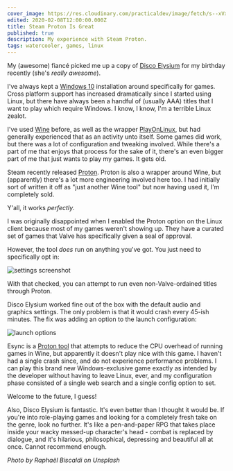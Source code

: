 ```yaml
---
cover_image: https://res.cloudinary.com/practicaldev/image/fetch/s--xVx2wib8--/c_imagga_scale,f_auto,fl_progressive,h_420,q_auto,w_1000/https://dev-to-uploads.s3.amazonaws.com/i/64ox1zbuydq1va8n6bfj.jpg
edited: 2020-02-08T12:00:00.000Z
title: Steam Proton Is Great
published: true
description: My experience with Steam Proton.
tags: watercooler, games, linux
---
```

My (awesome) fiancé picked me up a copy of [Disco Elysium](https://zaumstudio.com/) for my birthday recently (she's *really awesome*).

I've always kept a [Windows 10](https://www.microsoft.com/en-us/windows/get-windows-10) installation around specifically for games.  Cross platform support has increased dramatically since I started using Linux, but there have always been a handful of (usually AAA) titles that I want to play which require Windows.  I know, I know, I'm a terrible Linux zealot.

I've used [Wine](https://www.winehq.org/) before, as well as the wrapper [PlayOnLinux](https://www.playonlinux.com/en/), but had generally experienced that as an activity unto itself.  Some games did work, but there was a lot of configuration and tweaking involved.  While there's a part of me that enjoys that process for the sake of it, there's an even bigger part of me that just wants to play my games.  It gets old.

Steam recently released [Proton](https://www.protondb.com/).  Proton is also a wrapper around Wine, but (apparently) there's a lot more engineering involved here too.  I had initially sort of written it off as "just another Wine tool" but now having used it, I'm completely sold.

Y'all, it works *perfectly*.

I was originally disappointed when I enabled the Proton option on the Linux client because most of my games weren't showing up.  They have a curated set of games that Valve has specifically given a seal of approval.

However, the tool *does* run on anything you've got.  You just need to specifically opt in:

![settings screenshot](https://dev-to-uploads.s3.amazonaws.com/i/5hps8b6dpjwd7uecg734.png)

With that checked, you can attempt to run even non-Valve-ordained titles through Proton.

Disco Elysium worked fine out of the box with the default audio and graphics settings.  The only problem is that it would crash every 45-ish minutes.  The fix was adding an option to the launch configuration:

![launch options](https://dev-to-uploads.s3.amazonaws.com/i/1f1b0y4qn4ixi1eeyqvj.png)

Esync is a [Proton tool](https://www.protondb.com/help/improving-performance) that attempts to reduce the CPU overhead of running games in Wine, but apparently it doesn't play nice with this game.  I haven't had a single crash since, and do not experience performance problems.  I can play this brand new Windows-exclusive game exactly as intended by the developer without having to leave Linux, ever, and my configuration phase consisted of a single web search and a single config option to set.

Welcome to the future, I guess!

Also, Disco Elysium is fantastic.  It's even better than I thought it would be.  If you're into role-playing games and looking for a completely fresh take on the genre, look no further.  It's like a pen-and-paper RPG that takes place inside your wacky messed-up character's head - combat is replaced by dialogue, and it's hilarious, philosophical, depressing and beautiful all at once.  Cannot recommend enough.

*Photo by Raphaël Biscaldi on Unsplash*
